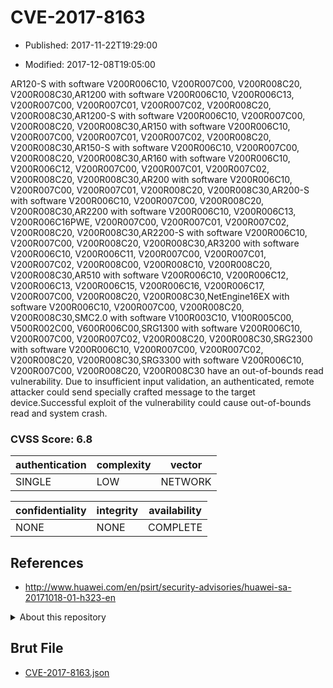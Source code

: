 # CVE-2017-8163

- Published: 2017-11-22T19:29:00

- Modified: 2017-12-08T19:05:00

AR120-S with software V200R006C10, V200R007C00, V200R008C20, V200R008C30,AR1200 with software V200R006C10, V200R006C13, V200R007C00, V200R007C01, V200R007C02, V200R008C20, V200R008C30,AR1200-S with software V200R006C10, V200R007C00, V200R008C20, V200R008C30,AR150 with software V200R006C10, V200R007C00, V200R007C01, V200R007C02, V200R008C20, V200R008C30,AR150-S with software V200R006C10, V200R007C00, V200R008C20, V200R008C30,AR160 with software V200R006C10, V200R006C12, V200R007C00, V200R007C01, V200R007C02, V200R008C20, V200R008C30,AR200 with software V200R006C10, V200R007C00, V200R007C01, V200R008C20, V200R008C30,AR200-S with software V200R006C10, V200R007C00, V200R008C20, V200R008C30,AR2200 with software V200R006C10, V200R006C13, V200R006C16PWE, V200R007C00, V200R007C01, V200R007C02, V200R008C20, V200R008C30,AR2200-S with software V200R006C10, V200R007C00, V200R008C20, V200R008C30,AR3200 with software V200R006C10, V200R006C11, V200R007C00, V200R007C01, V200R007C02, V200R008C00, V200R008C10, V200R008C20, V200R008C30,AR510 with software V200R006C10, V200R006C12, V200R006C13, V200R006C15, V200R006C16, V200R006C17, V200R007C00, V200R008C20, V200R008C30,NetEngine16EX with software V200R006C10, V200R007C00, V200R008C20, V200R008C30,SMC2.0 with software V100R003C10, V100R005C00, V500R002C00, V600R006C00,SRG1300 with software V200R006C10, V200R007C00, V200R007C02, V200R008C20, V200R008C30,SRG2300 with software V200R006C10, V200R007C00, V200R007C02, V200R008C20, V200R008C30,SRG3300 with software V200R006C10, V200R007C00, V200R008C20, V200R008C30 have an out-of-bounds read vulnerability. Due to insufficient input validation, an authenticated, remote attacker could send specially crafted message to the target device.Successful exploit of the vulnerability could cause out-of-bounds read and system crash.

### CVSS Score: **6.8**

| authentication | complexity | vector |
| --- | --- | --- |
| SINGLE | LOW | NETWORK |

| confidentiality | integrity | availability |
| --- | --- | --- |
| NONE | NONE | COMPLETE |

## References

* http://www.huawei.com/en/psirt/security-advisories/huawei-sa-20171018-01-h323-en

<details>
<summary>About this repository</summary> 

  This repository is part of the project [Live Hack CVE](https://github.com/Live-Hack-CVE). Main website can be found [www.live-hack.org](https://www.live-hack.org) 
  
  Made by [Sn0wAlice](https://github.com/Sn0wAlice) for the people that care about security and need to have a feed of the latest CVEs. Hope you enjoy it, don't forget to star the repo and follow me on [Twitter](https://twitter.com/Sn0wAlice) and [Github](https://github.com/Sn0wAlice). And that is my [personnal website](https://www.alice-snow.me/)

  - [Home Page](https://github.com/Live-Hack-CVE)
  - [Framework](https://github.com/Live-Hack-CVE/cve-framework)
  - [CVE database](https://github.com/Live-Hack-CVE/full_database)
  - [Changelog](https://github.com/Live-Hack-CVE/Changelog)
</details>

## Brut File

* [CVE-2017-8163.json](https://raw.githubusercontent.com/Live-Hack-CVE/full_database/main/cves/2017/CVE-2017-8163.json)


